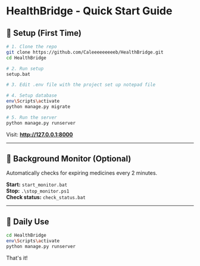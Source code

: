 # HealthBridge - Quick Start Guide

## 🚀 Setup (First Time)

```bash
# 1. Clone the repo
git clone https://github.com/Caleeeeeeeeeb/HealthBridge.git
cd HealthBridge

# 2. Run setup
setup.bat

# 3. Edit .env file with the project set up notepad file
```



```bash
# 4. Setup database
env\Scripts\activate
python manage.py migrate

# 5. Run the server
python manage.py runserver
```

Visit: **http://127.0.0.1:8000**

---

## 🔄 Background Monitor (Optional)

Automatically checks for expiring medicines every 2 minutes.

**Start:** `start_monitor.bat`  
**Stop:** `.\stop_monitor.ps1`  
**Check status:** `check_status.bat`

---

## 📝 Daily Use

```bash
cd HealthBridge
env\Scripts\activate
python manage.py runserver
```

That's it!
